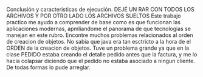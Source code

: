 Conclusión y caracteristicas de ejecución.
DEJÉ UN RAR CON TODOS LOS ARCHIVOS Y POR OTRO LADO LOS ARCHIVOS SUELTOS
Este trabajo practico me ayudo a comprender de base como es que funcionan las aplicaciones modernas, apmliandome el panorama de que tecnologias se manejan en este rubro.
Encontre muchos problemas relacionados al orden de creacion de objetos. No sabia que java era tan esctricto a la hora de el ORDEN de la creacion de objetos. Tuve un problema grande ya que en la clase PEDIDO estaba creando el detalle pedido antes que la factura, y me lo hacia colapsar diciendo que el pedido no estaba asociado a ningun cliente. De todas formas lo pude arreglar.
